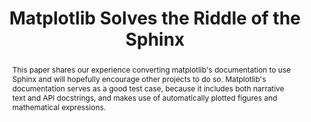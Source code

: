 ---
title: Matplotlib Solves the Riddle of the Sphinx
abstract: |
  This paper shares our experience converting matplotlib's documentation to use Sphinx and will hopefully encourage
  other projects to do so. Matplotlib's documentation serves as a good
  test case, because it includes both narrative text and API docstrings,
  and makes use of automatically plotted figures and mathematical
  expressions.
---
